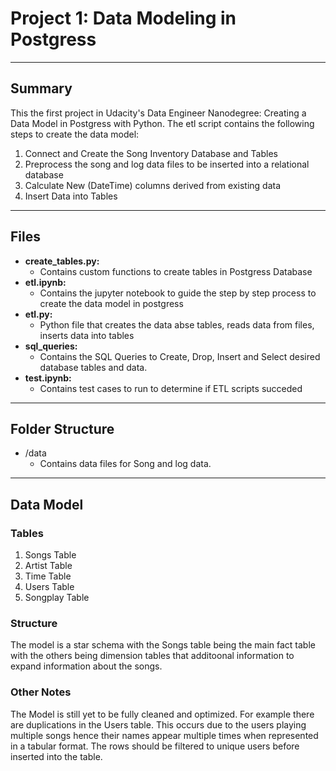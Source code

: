 # Project 1: Data Modeling in Postgress

---

## Summary
This the first project in Udacity's Data Engineer Nanodegree: Creating a Data Model in Postgress with Python.
The etl script contains the following steps to create the data model:
1) Connect and Create the Song Inventory Database and Tables
2) Preprocess the song and log data files to be inserted into a relational database
3) Calculate New (DateTime) columns derived from existing data
4) Insert Data into Tables

---

## Files

+ **create_tables.py:** 
    + Contains custom functions to create tables in Postgress Database
+ **etl.ipynb:** 
    + Contains the jupyter notebook to guide the step by step process to create the data model in postgress
+ **etl.py:**
    + Python file that creates the data abse tables, reads data from files, inserts data into tables
+ **sql_queries:**
    + Contains the SQL Queries to Create, Drop, Insert and Select desired database tables and data.
+ **test.ipynb:** 
    + Contains test cases to run to determine if ETL scripts succeded

---

## Folder Structure
+ /data
    + Contains data files for Song and log data.

---

## Data Model 

### Tables
1) Songs Table
2) Artist Table
3) Time Table
4) Users Table
5) Songplay Table

### Structure
The model is a star schema with the Songs table being the main fact table with the others being dimension tables that additoonal information to expand information about the songs.

### Other Notes
The Model is still yet to be fully cleaned and optimized. For example there are duplications in the Users table. This occurs due to the users playing multiple songs hence their names appear multiple times when represented in a tabular format. The rows should be filtered to unique users before inserted into the table.